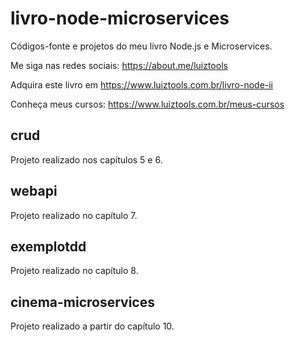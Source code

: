 # livro-node-microservices
Códigos-fonte e projetos do meu livro Node.js e Microservices.

Me siga nas redes sociais: https://about.me/luiztools

Adquira este livro em https://www.luiztools.com.br/livro-node-ii

Conheça meus cursos: https://www.luiztools.com.br/meus-cursos

## crud
Projeto realizado nos capítulos 5 e 6.

## webapi
Projeto realizado no capítulo 7.

## exemplotdd
Projeto realizado no capítulo 8.

## cinema-microservices
Projeto realizado a partir do capítulo 10.